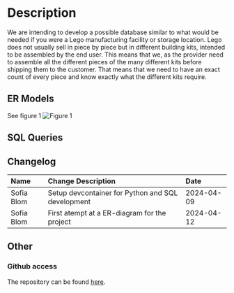 # Description
We are intending to develop a possible database similar to what would be needed if you were a 
Lego manufacturing facility or storage location. Lego does not usually sell in piece by piece but 
in different building kits, intended to be assembled by the end user. This means that we, as the 
provider need to assemble all the different pieces of the many different kits before shipping them 
to the customer. That means that we need to have an exact count of every piece and know 
exactly what the different kits require. 

## ER Models
See figure 1
![Figure 1](./figures/Lego.png)

## SQL Queries

## Changelog

| Name| Change Description| Date|
|:----|:------------------|:----|
| Sofia Blom | Setup devcontainer for Python and SQL development | 2024-04-09 |
|Sofia Blom | First atempt at a ER-diagram for the project | 2024-04-12 |

## Other

### Github access
The repository can be found [here](https://github.com/s02blom/LegoWebStore/). 
